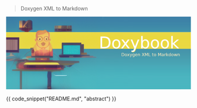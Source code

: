 > Doxygen XML to Markdown

![Doxybook](img/doxybook_banner.png)

{{ code_snippet("README.md", "abstract") }}